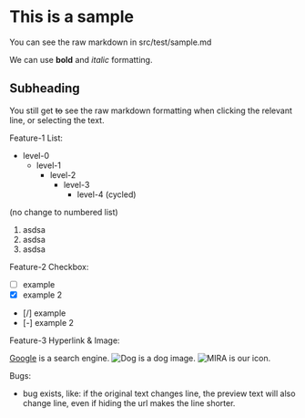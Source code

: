 # This is a sample

You can see the raw markdown in src/test/sample.md

We can use **bold** and *italic* formatting.

## Subheading

You still get ~~to~~ see the raw markdown formatting when clicking the relevant line, or selecting the text.

Feature-1 List:

- level-0
    - level-1
        - level-2
            - level-3
                - level-4 (cycled)

(no change to numbered list)
1. asdsa
2. asdsa
3. asdsa

Feature-2 Checkbox:

- [ ] example
- [x] example 2
- [/] example
- [-] example 2

Feature-3 Hyperlink & Image:

[Google](https://www.google.com) is a search engine.
![Dog](https://cdn.shopify.com/s/files/1/0086/0795/7054/files/Golden-Retriever.jpg?v=1645179525) is a dog image.
![MIRA](/Users/asc/repo/mira/mira/branding/icon.png) is our icon.

Bugs:

- bug exists, like: if the original text changes line, the preview text will also change line, even if hiding the url makes the line shorter.

